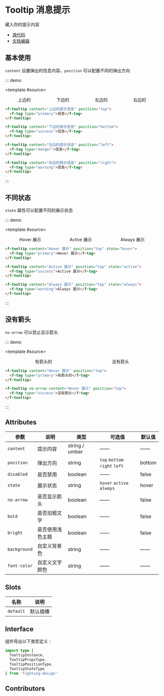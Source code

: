 # Tooltip 消息提示

藏入你的提示内容

- [源代码](https://github.com/FightingDesign/fighting-design/tree/master/packages/fighting-design/tooltip)
- [文档编辑](https://github.com/FightingDesign/fighting-design/blob/master/docs/docs/components/tooltip.md)

## 基本使用

`content` 设置弹出的信息内容，`position` 可以配置不同的弹出方向

::: demo

<template #source>

<div class="tooltip-box">
  <f-tooltip content="上边的提示信息" position="top">
    <f-tag type="primary">上边的</f-tag>
  </f-tooltip>

  <f-tooltip content="下边的提示信息" position="bottom">
    <f-tag type="success">下边的</f-tag>
  </f-tooltip>

  <f-tooltip content="左边的提示信息" position="left">
    <f-tag type="danger">左边的</f-tag>
  </f-tooltip>

  <f-tooltip content="右边的提示信息" position="right">
    <f-tag type="warning">右边的</f-tag>
  </f-tooltip>
</div>
</template>

```html
<f-tooltip content="上边的提示信息" position="top">
  <f-tag type="primary">信息</f-tag>
</f-tooltip>

<f-tooltip content="下边的提示信息" position="bottom">
  <f-tag type="success">信息</f-tag>
</f-tooltip>

<f-tooltip content="左边的提示信息" position="left">
  <f-tag type="danger">信息</f-tag>
</f-tooltip>

<f-tooltip content="右边的提示信息" position="right">
  <f-tag type="warning">信息</f-tag>
</f-tooltip>
```

:::

## 不同状态

`state` 属性可以配置不同的展示状态

::: demo

<template #source>

<div class="tooltip-box">
  <f-tooltip content="Hover 展示" position="top" state="hover">
    <f-tag type="primary">Hover 展示</f-tag>
  </f-tooltip>

  <f-tooltip content="Active 展示" position="top" state="active">
    <f-tag type="success">Active 展示</f-tag>
  </f-tooltip>

  <f-tooltip content="Always 展示" position="top" state="always">
    <f-tag type="warning">Always 展示</f-tag>
  </f-tooltip>
</div>
</template>

```html
<f-tooltip content="Hover 展示" position="top" state="hover">
  <f-tag type="primary">Hover 展示</f-tag>
</f-tooltip>

<f-tooltip content="Active 展示" position="top" state="active">
  <f-tag type="success">Active 展示</f-tag>
</f-tooltip>

<f-tooltip content="Always 展示" position="top" state="always">
  <f-tag type="warning">Always 展示</f-tag>
</f-tooltip>
```

:::

## 没有箭头

`no-arrow` 可以禁止显示箭头

::: demo

<template #source>

<div class="tooltip-box">
  <f-tooltip content="有箭头的" position="top">
    <f-tag type="primary">有箭头的</f-tag>
  </f-tooltip>

  <f-tooltip content="没有箭头" position="top" no-arrow>
    <f-tag type="success">没有箭头</f-tag>
  </f-tooltip>
</div>
</template>

```html
<f-tooltip content="Hover 展示" position="top">
  <f-tag type="primary">有箭头的</f-tag>
</f-tooltip>

<f-tooltip no-arrow content="Hover 展示" position="top">
  <f-tag type="success">没有箭头</f-tag>
</f-tooltip>
```

:::

## Attributes

| 参数         | 说明             | 类型           | 可选值                        | 默认值 |
| ------------ | ---------------- | -------------- | ----------------------------- | ------ |
| `content`    | 提示内容         | string / umber | ——                            | ——     |
| `position`   | 弹出方向         | string         | `top` `bottom` `right` `left` | bottom |
| `disabled`   | 是否禁用         | boolean        | ——                            | false  |
| `state`      | 展示状态         | string         | `hover` `active` `always`     | hover  |
| `no-arrow`   | 是否显示箭头     | boolean        | ——                            | false  |
| `bold`       | 是否加粗文字     | boolean        | ——                            | false  |
| `bright`     | 是否使用浅色主题 | boolean        | ——                            | false  |
| `background` | 自定义背景色     | string         | ——                            | ——     |
| `font-color` | 自定义文字颜色   | string         | ——                            | ——     |

## Slots

| 名称      | 说明     |
| --------- | -------- |
| `default` | 默认插槽 |

## Interface

组件导出以下类型定义：

```ts
import type {
  TooltipInstance,
  TooltipPropsType,
  TooltipPositionType,
  TooltipStateType
} from 'fighting-design'
```

## Contributors

<a href="https://github.com/Tyh2001" target="_blank">
  <f-avatar round src="https://avatars.githubusercontent.com/u/73180970?v=4" />
</a>

<style scoped>
  .tooltip-box {
    width: 100%;
    display: flex;
    justify-content: space-around;
  }
</style>
